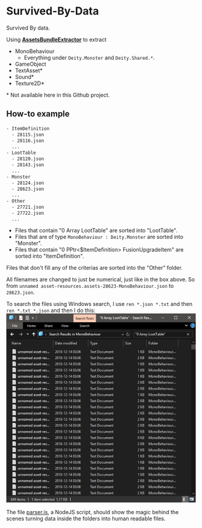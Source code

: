 # Survived-By-Data
Survived By data.

Using [**AssetsBundleExtractor**](https://github.com/DerPopo/UABE) to extract
* MonoBehaviour
    * Everything under `Deity.Monster` and `Deity.Shared.*`.
* GameObject
* TextAsset*
* Sound*
* Texture2D*

\* Not available here in this Github project.

## How-to example
```
- ItemDefinition
  - 28115.json
  - 28116.json
  ...
- LootTable
  - 28120.json
  - 28143.json
  ...
- Monster
  - 28124.json
  - 28623.json
  ...
- Other
  - 27721.json
  - 27722.json
  ...
```
* Files that contain "0 Array LootTable" are sorted into "LootTable".
* Files that are of type `MonoBehaviour : Deity.Monster` are sorted into "Monster".
* Files that contain "0 PPtr<$ItemDefinition> FusionUpgradeItem" are sorted into "ItemDefinition".

Files that don't fill any of the criterias are sorted into the "Other" folder.

All filenames are changed to just be numerical, just like in the box above. So from `unnamed asset-resources.assets-28623-MonoBehaviour.json` to `28623.json`.

To search the files using Windows search, I use `ren *.json *.txt` and then `ren *.txt *.json` and then I do this:
![1.png](1.png)

The file [parser.js](parser.js), a NodeJS script, should show the magic behind the scenes turning data inside the folders into human readable files.